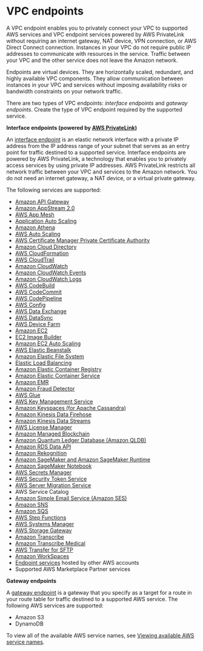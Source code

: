 # VPC endpoints<a name="vpc-endpoints"></a>

A VPC endpoint enables you to privately connect your VPC to supported AWS services and VPC endpoint services powered by AWS PrivateLink without requiring an internet gateway, NAT device, VPN connection, or AWS Direct Connect connection\. Instances in your VPC do not require public IP addresses to communicate with resources in the service\. Traffic between your VPC and the other service does not leave the Amazon network\. 

Endpoints are virtual devices\. They are horizontally scaled, redundant, and highly available VPC components\. They allow communication between instances in your VPC and services without imposing availability risks or bandwidth constraints on your network traffic\.

There are two types of VPC endpoints: *interface endpoints* and *gateway endpoints*\. Create the type of VPC endpoint required by the supported service\.

**Interface endpoints \(powered by [AWS PrivateLink\)](https://aws.amazon.com/privatelink/)**

An [interface endpoint](vpce-interface.md) is an elastic network interface with a private IP address from the IP address range of your subnet that serves as an entry point for traffic destined to a supported service\. Interface endpoints are powered by AWS PrivateLink, a technology that enables you to privately access services by using private IP addresses\. AWS PrivateLink restricts all network traffic between your VPC and services to the Amazon network\. You do not need an internet gateway, a NAT device, or a virtual private gateway\.

The following services are supported:
+ [Amazon API Gateway](https://docs.aws.amazon.com/apigateway/latest/developerguide/apigateway-private-apis.html)
+ [Amazon AppStream 2\.0](https://docs.aws.amazon.com/appstream2/latest/developerguide/creating-streaming-from-interface-vpc-endpoints.html)
+ [AWS App Mesh](https://docs.aws.amazon.com/app-mesh/latest/userguide/vpc-endpoints.html)
+ [Application Auto Scaling](https://docs.aws.amazon.com/autoscaling/application/userguide/application-auto-scaling-vpc-endpoints.html)
+ [Amazon Athena](https://docs.aws.amazon.com/athena/latest/ug/interface-vpc-endpoint.html)
+ [AWS Auto Scaling](https://docs.aws.amazon.com/autoscaling/plans/userguide/aws-auto-scaling-vpc-endpoints.html)
+ [AWS Certificate Manager Private Certificate Authority](https://docs.aws.amazon.com/acm-pca/latest/userguide/vpc-endpoints.html)
+ [Amazon Cloud Directory](https://docs.aws.amazon.com/clouddirectory/latest/developerguide/getting_started_using_vpc_endpoints.html)
+ [AWS CloudFormation](https://docs.aws.amazon.com/AWSCloudFormation/latest/UserGuide/cfn-vpce-bucketnames.html)
+ [AWS CloudTrail](https://docs.aws.amazon.com/awscloudtrail/latest/userguide/cloudtrail-and-interface-VPC.html)
+ [Amazon CloudWatch](https://docs.aws.amazon.com/AmazonCloudWatch/latest/monitoring/cloudwatch-and-interface-VPC.html)
+ [Amazon CloudWatch Events](https://docs.aws.amazon.com/AmazonCloudWatch/latest/events/cloudwatch-events-and-interface-VPC.html)
+ [Amazon CloudWatch Logs](https://docs.aws.amazon.com/AmazonCloudWatch/latest/logs/cloudwatch-logs-and-interface-VPC.html)
+ [AWS CodeBuild](https://docs.aws.amazon.com/codebuild/latest/userguide/use-vpc-endpoints-with-codebuild.html)
+ [AWS CodeCommit](https://docs.aws.amazon.com/codecommit/latest/userguide/codecommit-and-interface-VPC.html)
+ [AWS CodePipeline](https://docs.aws.amazon.com/codepipeline/latest/userguide/vpc-support.html#use-vpc-endpoints-with-codepipeline)
+ [AWS Config](https://docs.aws.amazon.com/config/latest/developerguide/config-VPC-endpoints.html)
+ [AWS Data Exchange](https://docs.aws.amazon.com/data-exchange/latest/userguide/vpc-interface-endpoints.html)
+ [AWS DataSync](https://docs.aws.amazon.com/datasync/latest/userguide/datasync-in-vpc.html)
+ [AWS Device Farm](https://docs.aws.amazon.com/devicefarm/latest/developerguide/amazon-vpc-endpoints.html)
+ [Amazon EC2](https://docs.aws.amazon.com/AWSEC2/latest/UserGuide/interface-vpc-endpoints.html)
+ [EC2 Image Builder](https://docs.aws.amazon.com/imagebuilder/latest/userguide/vpc-interface-endpoints.html)
+ [Amazon EC2 Auto Scaling](https://docs.aws.amazon.com/autoscaling/ec2/userguide/ec2-auto-scaling-vpc-endpoints.html)
+ [AWS Elastic Beanstalk](https://docs.aws.amazon.com/elasticbeanstalk/latest/dg/vpc-vpce.html)
+ [Amazon Elastic File System](https://docs.aws.amazon.com/efs/latest/ug/efs-vpc-endpoints.html)
+ [Elastic Load Balancing](https://docs.aws.amazon.com/elasticloadbalancing/latest/userguide/load-balancer-vpc-endpoints.html)
+ [Amazon Elastic Container Registry](https://docs.aws.amazon.com/AmazonECR/latest/userguide/vpc-endpoints.html)
+ [Amazon Elastic Container Service](https://docs.aws.amazon.com/AmazonECS/latest/developerguide/vpc-endpoints.html)
+ [Amazon EMR](https://docs.aws.amazon.com/emr/latest/ManagementGuide/interface-vpc-endpoint.html)
+ [Amazon Fraud Detector](https://docs.aws.amazon.com/frauddetector/latest/ug/vpc-interface-endpoints.html)
+ [AWS Glue](https://docs.aws.amazon.com/glue/latest/dg/infrastructure-security.html)
+ [AWS Key Management Service](https://docs.aws.amazon.com/kms/latest/developerguide/kms-vpc-endpoint.html)
+ [Amazon Keyspaces \(for Apache Cassandra\)](https://docs.aws.amazon.com/keyspaces/latest/devguide/vpc-endpoints.html)
+ [Amazon Kinesis Data Firehose](https://docs.aws.amazon.com/firehose/latest/dev/vpc-endpoint.html)
+ [Amazon Kinesis Data Streams](https://docs.aws.amazon.com/streams/latest/dev/vpc.html)
+ [AWS License Manager](https://docs.aws.amazon.com/license-manager/latest/userguide/interface-vpc-endpoints.html)
+ [Amazon Managed Blockchain](https://docs.aws.amazon.com/managed-blockchain/latest/managementguide/managed-blockchain-endpoints.html)
+ [Amazon Quantum Ledger Database \(Amazon QLDB\)](https://docs.aws.amazon.com/qldb/latest/developerguide/vpc-endpoints.html#using-interface-vpc-endpoints)
+ [Amazon RDS Data API](https://docs.aws.amazon.com/AmazonRDS/latest/AuroraUserGuide/data-api.html#data-api.vpc-endpoint)
+ [Amazon Rekognition](https://docs.aws.amazon.com/rekognition/latest/dg/vpc.html)
+ [Amazon SageMaker and Amazon SageMaker Runtime](https://docs.aws.amazon.com/sagemaker/latest/dg/interface-vpc-endpoint.html)
+ [Amazon SageMaker Notebook](https://docs.aws.amazon.com/sagemaker/latest/dg/notebook-interface-endpoint.html)
+ [AWS Secrets Manager](https://docs.aws.amazon.com/secretsmanager/latest/userguide/rotation-network-rqmts.html)
+ [AWS Security Token Service](https://docs.aws.amazon.com/IAM/latest/UserGuide/id_credentials_sts_vpce.html)
+ [AWS Server Migration Service](https://aws.amazon.com/server-migration-service)
+ AWS Service Catalog
+ [Amazon Simple Email Service \(Amazon SES\)](https://docs.aws.amazon.com/ses/latest/DeveloperGuide/send-email-set-up-vpc-endpoints.html)
+ [Amazon SNS](https://docs.aws.amazon.com/sns/latest/dg/sns-vpc.html)
+ [Amazon SQS](https://docs.aws.amazon.com/AWSSimpleQueueService/latest/SQSDeveloperGuide/sqs-internetwork-traffic-privacy.html#sqs-vpc-endpoints)
+ [AWS Step Functions](https://docs.aws.amazon.com/step-functions/latest/dg/vpc-endpoints.html) 
+ [AWS Systems Manager](https://docs.aws.amazon.com/systems-manager/latest/userguide/sysman-setting-up-vpc.html)
+ [AWS Storage Gateway](https://docs.aws.amazon.com/storagegateway/latest/userguide/gateway-private-link.html)
+ [Amazon Transcribe](https://docs.aws.amazon.com/transcribe/latest/dg/vpc-interface-endpoints.html)
+ [Amazon Transcribe Medical](https://docs.aws.amazon.com/transcribe/latest/dg/med-vpc-interface-endpoints.html)
+ [AWS Transfer for SFTP](https://docs.aws.amazon.com/transfer/latest/userguide/create-server-vpc.html)
+  [Amazon WorkSpaces](https://docs.aws.amazon.com/workspaces/latest/adminguide/infrastructure-security.html#interface-vpc-endpoint) 
+ [Endpoint services](endpoint-service.md) hosted by other AWS accounts
+ Supported AWS Marketplace Partner services

**Gateway endpoints**

A [gateway endpoint](vpce-gateway.md) is a gateway that you specify as a target for a route in your route table for traffic destined to a supported AWS service\. The following AWS services are supported:
+ Amazon S3
+ DynamoDB

To view all of the available AWS service names, see [Viewing available AWS service names](vpce-interface.md#vpce-view-services)\.